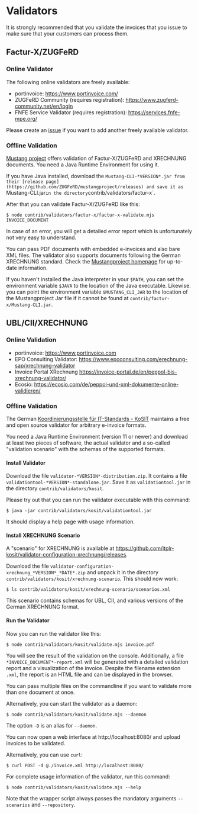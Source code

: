 # Validators

It is strongly recommended that you validate the invoices that you issue to
make sure that your customers can process them.

## Factur-X/ZUGFeRD

### Online Validator

The following online validators are freely available:

- portinvoice: https://www.portinvoice.com/
- ZUGFeRD Community (requires registration): https://www.zugferd-community.net/en/login
- FNFE Service Validator (requires registration): https://services.fnfe-mpe.org/

Please create an [issue](https://github.com/gflohr/einvoice-eu) if you want to
add another freely available validator.

### Offline Validation

[Mustang project](https://github.com/ZUGFeRD/mustangproject) offers validation
of Factur-X/ZUGFeRD and XRECHNUNG documents.  You need a Java Runtime
Environment for using it.

If you have Java installed, download the `Mustang-CLI-*VERSION*.jar from their
[release page](https://github.com/ZUGFeRD/mustangproject/releases) and save
it as `Mustang-CLI.jar` in the directory `contrib/validators/factur-x`.

After that you can validate Factur-X/ZUGFeRD like this:

```shell
$ node contrib/validators/factur-x/factur-x-validate.mjs INVOICE_DOCUMENT
```

In case of an error, you will get a detailed error report which is
unfortunately not very easy to understand.

You can pass PDF documents with embedded e-invoices and also bare XML files.
The validator also supports documents following the German XRECHNUNG standard.
Check the [Mustangproject homepage](https://www.mustangproject.org/) for
up-to-date information.

If you haven't installed the Java interpreter in your `$PATH`, you can set
the environment variable `$JAVA` to the location of the Java executable.
Likewise. you can point the environment variable `$MUSTANG_CLI_JAR` to the
location of the Mustangproject Jar file if it cannot be found at
`contrib/factur-x/Mustang-CLI.jar`.

## UBL/CII/XRECHNUNG

### Online Validation

- portinvoice: https://www.portinvoice.com
- EPO Consulting Validator: https://www.epoconsulting.com/erechnung-sap/xrechnung-validator 
- Invoice Portal XRechnung https://invoice-portal.de/en/peppol-bis-xrechnung-validator/
- Ecosio: https://ecosio.com/de/peppol-und-xml-dokumente-online-validieren/

### Offline Validation

The German [Koordinierungsstelle für IT-Standards -
KoSIT](https://www.xoev.de/) maintains a free and open source validator for
arbitrary e-invoice formats.

You need a Java Runtime Environment (version 11 or newer) and download at
least two pieces of software, the actual validator and a so-called
"validation scenario" with the schemas of the supported formats.

#### Install Validator

Download the file `validator-*VERSION*-distribution.zip`. It contains a file
`validationtool-*VERSION*-standalone.jar`. Save it as `validationtool.jar`
in the directory `contrib/validators/kosit`.

Please try out that you can run the validator executable with this command:

```shell
$ java -jar contrib/validators/kosit/validationtool.jar
```

It should display a help page with usage information.

#### Install XRECHNUNG Scenario

A "scenario" for XRECHNUNG is available at https://github.com/itplr-kosit/validator-configuration-xrechnung/releases.

Download the file `validator-configuration-xrechnung_*VERSION*_*DATE*.zip`
and unpack it in the directory `contrib/validators/kosit/xrechnung-scenario`.
This should now work:

```shell
$ ls contrib/validators/kosit/xrechnung-scenario/scenarios.xml
```

This scenario contains schemas for UBL, CII, and various versions of the
German XRECHNUNG format.

#### Run the Validator

Now you can run the validator like this:

```shell
$ node contrib/validators/kosit/validate.mjs invoice.pdf
```

You will see the result of the validation on the console. Additionally, a
file `*INVOICE_DOCUMENT*-report.xml` will be generated with a detailed
validation report and a visualization of the invoice.  Despite the filename
extension `.xml`, the report is an HTML file and can be displayed in the
browser.

You can pass multiple files on the commandline if you want to validate
more than one document at once.

Alternatively, you can start the validator as a daemon:

```shell
$ node contrib/validators/kosit/validate.mjs --daemon
```

The option `-D` is an alias for `--daemon`.

You can now open a web interface at http://localhost:8080/ and upload invoices
to be validated.

Alternatively, you can use `curl`:

```shell
$ curl POST -d @./invoice.xml http://localhost:8080/
```

For complete usage information of the validator, run this command:

```shell
$ node contrib/validators/kosit/validate.mjs --help
```

Note that the wrapper script always passes the mandatory arguments `--scenarios`
and `--repository`.
